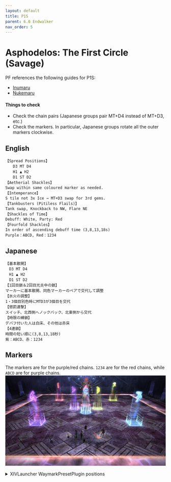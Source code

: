 ```yaml
---
layout: default
title: P1S
parent: 6.0 Endwalker
nav_order: 5
---
```


# Asphodelos: The First Circle (Savage)

PF references the following guides for P1S:

- [Inumaru](https://www.youtube.com/watch?v=Hb7zp2AUACA)
- [Nukemaru](https://www.youtube.com/watch?v=6Q2IMu5cINQ)

#### Things to check

- Check the chain pairs (Japanese groups pair MT+D4 instead of MT+D3, etc.)
- Check the markers. In particular, Japanese groups rotate all the outer markers clockwise.

## English

```
【Spread Positions】
　　D3 MT D4
　　H1 ▲ H2
　　D1 ST D2
【Aetherial Shackles】
Swap within same coloured marker as needed.
【Intemperance】
S tile not 3x Ice → MT+D3 swap for 3rd gems.
【Tankbusters (Pitiless Flails)】
Tank swap, Knockback to NW, Flare NE
【Shackles of Time】
Debuff: White, Party: Red
【Fourfold Shackles】
In order of ascending debuff time (3,8,13,18s)
Purple：ABCD, Red：1234
```

## Japanese

```
【基本散開】
　D3 MT D4
　H1 ▲ H2
　D1 ST D2
【1回目鎖＆2回目光炎中の鎖】
マーカーに基本散開、同色マーカーのペアで交代して調整
【氷火の調整】
1・3個目別色時にMTD3が3個目を交代
【懲罰連撃】
スイッチ、北西側へノックバック、北東側から交代
【時限の縛鎖】
デバフ付いた人は白床、その他は赤床
【4連鎖】
時間の短い順に(3,8,13,18秒)
紫：ABCD、赤：1234
```

## Markers

The markers are for the purple/red chains. `1234` are for the red chains, while `ABCD` are for purple chains.
![](images/markers.jpg)
<details>
  <summary>XIVLauncher WaymarkPresetPlugin positions</summary>

<pre><code>{"Name":"P1S (EN)","MapID":809,"A":{"X":99.966,"Y":0.0,"Z":96.418,"ID":0,"Active":true},"B":{"X":103.367,"Y":0.0,"Z":100.085,"ID":1,"Active":true},"C":{"X":100.014,"Y":0.0,"Z":103.379,"ID":2,"Active":true},"D":{"X":96.711,"Y":0.0,"Z":100.131,"ID":3,"Active":true},"One":{"X":90.101,"Y":0.0,"Z":90.031,"ID":4,"Active":true},"Two":{"X":110.059,"Y":0.0,"Z":90.089,"ID":5,"Active":true},"Three":{"X":109.988,"Y":0.0,"Z":110.001,"ID":6,"Active":true},"Four":{"X":90.016,"Y":0.0,"Z":110.06,"ID":7,"Active":true}}
</code></pre>

</details>